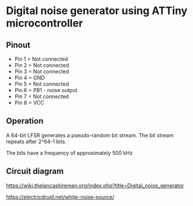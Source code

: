 # Digital noise generator using ATTiny microcontroller

## Pinout

* Pin 1 = Not connected
* Pin 2 = Not connected
* Pin 3 = Not connected
* Pin 4 = GND
* Pin 5 = Not connected
* Pin 6 = PB1 - noise output
* Pin 7 = Not connected
* Pin 8 = VCC

## Operation

A 64-bit LFSR generates a pseudo-random bit stream. The bit stream repeats after 2^64-1 bits.

The bits have a frequency of approximately 500 kHz

## Circuit diagram

https://wiki.thelancashireman.org/index.php?title=Digital_noise_generator

https://electricdruid.net/white-noise-source/

